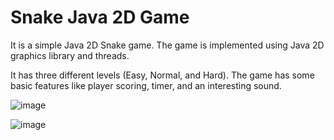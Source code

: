 # Snake Java 2D Game

It is a simple Java 2D Snake game. The game is implemented using Java 2D graphics library and threads.

It has three different levels (Easy, Normal, and Hard). The game has some basic features like player scoring, timer, and an interesting sound.

![image](https://user-images.githubusercontent.com/96198018/212616402-054f5520-68db-41ec-a384-b62e9d4f4c9e.png)

![image](https://user-images.githubusercontent.com/96198018/212616662-c3ceccbb-87c2-4cb0-912a-168141eefce8.png)
